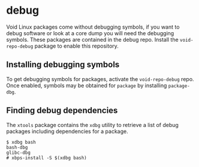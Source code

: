 # debug

Void Linux packages come without debugging symbols, if you want to debug
software or look at a core dump you will need the debugging symbols. These
packages are contained in the debug repo. Install the `void-repo-debug` package
to enable this repository.

## Installing debugging symbols

To get debugging symbols for packages, activate the `void-repo-debug` repo. Once
enabled, symbols may be obtained for `package` by installing `package-dbg`.

## Finding debug dependencies

The `xtools` package contains the `xdbg` utility to retrieve a list of debug
packages including dependencies for a package.

```
$ xdbg bash
bash-dbg
glibc-dbg
# xbps-install -S $(xdbg bash)
```
